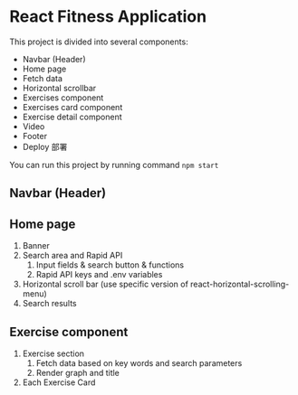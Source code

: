 # React Fitness Application

This project is divided into several components:

- Navbar (Header)
- Home page
- Fetch data
- Horizontal scrollbar
- Exercises component
- Exercises card component
- Exercise detail component
- Video
- Footer
- Deploy 部署


You can run this project by running command `npm start`

## Navbar (Header)


## Home page
1. Banner
2. Search area and Rapid API
   1. Input fields & search button & functions
   2. Rapid API keys and .env variables
3.  Horizontal scroll bar (use specific version of react-horizontal-scrolling-menu)
4.  Search results

## Exercise component
1. Exercise section
   1. Fetch data based on key words and search parameters
   2. Render graph and title
2. Each Exercise Card